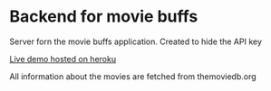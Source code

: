 # Backend for movie buffs



Server forn the movie buffs application.
Created to hide the API key

[Live demo hosted on heroku](https://movie-buffies.herokuapp.com/)

All information about the movies are fetched from themoviedb.org